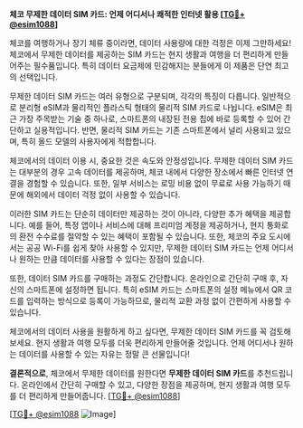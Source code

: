 **체코 무제한 데이터 SIM 카드: 언제 어디서나 쾌적한 인터넷 활용 [[TG💪+ @esim1088](https://t.me/s/esim1088)]**

체코를 여행하거나 장기 체류 중이라면, 데이터 사용량에 대한 걱정은 이제 그만하세요! 체코에서 무제한 데이터를 제공하는 SIM 카드는 현지 생활과 여행을 더 편리하게 만들어주는 필수품입니다. 특히 데이터 요금제에 민감해지는 분들에게 이 제품은 단연 최고의 선택입니다.

무제한 데이터 SIM 카드는 여러 유형으로 구분되며, 각각의 특징이 다릅니다. 일반적으로 분리형 eSIM과 물리적인 플라스틱 형태의 물리적 SIM 카드로 나뉩니다. eSIM은 최근 가장 주목받는 기술 중 하나로, 스마트폰의 내장된 전용 칩에 바로 등록할 수 있어 간단하고 실용적입니다. 반면, 물리적 SIM 카드는 기존 스마트폰에서 널리 사용되고 있으며, 특히 올드 모델의 사용자에게 적합합니다.

체코에서의 데이터 이용 시, 중요한 것은 속도와 안정성입니다. 무제한 데이터 SIM 카드는 대부분의 경우 고속 데이터를 제공하며, 체코 내에서 다양한 장소에서 빠른 인터넷 연결을 경험할 수 있습니다. 또한, 일부 서비스는 로밍 비용 없이 무료로 사용 가능하기 때문에 해외에서 데이터 걱정 없이 사용할 수 있습니다.

이러한 SIM 카드는 단순히 데이터만 제공하는 것이 아니라, 다양한 추가 혜택을 제공합니다. 예를 들어, 특정 앱이나 서비스에 대해 프리미엄 계정을 제공하거나, 현지 통화로의 환전 수수료를 절약할 수 있는 혜택이 포함될 수 있습니다. 또한, 체코의 주요 도시에서는 공공 Wi-Fi를 쉽게 찾아 사용할 수 있지만, 무제한 데이터 SIM 카드는 언제 어디서나 원하는 만큼 데이터를 사용할 수 있다는 장점이 있습니다.

또한, 데이터 SIM 카드를 구매하는 과정도 간단합니다. 온라인으로 간단히 구매 후, 자신의 스마트폰에 설정하면 됩니다. 특히 eSIM 카드는 스마트폰의 설정 메뉴에서 QR 코드를 입력하는 방식으로 등록이 가능하므로, 물리적 교환 과정 없이 간편하게 사용할 수 있습니다.

체코에서의 데이터 사용을 원활하게 하고 싶다면, 무제한 데이터 SIM 카드를 꼭 검토해보세요. 현지 생활과 여행 모두를 더욱 편리하게 만들어줄 것입니다. 언제 어디서나 원하는 데이터를 사용할 수 있는 자유는 정말 큰 선물입니다!

**결론적으로**, 체코에서 무제한 데이터를 원한다면 **무제한 데이터 SIM 카드**를 추천드립니다. 온라인에서 간단히 구매할 수 있고, 다양한 장점을 제공하며, 현지 생활과 여행 모두를 더 편리하게 만들어줍니다. [[TG💪+ @esim1088](https://t.me/s/esim1088)]

[[TG💪+ @esim1088](https://t.me/s/esim1088) ![Image](https://i.postimg.cc/Y0z9fWf4/image.png)]